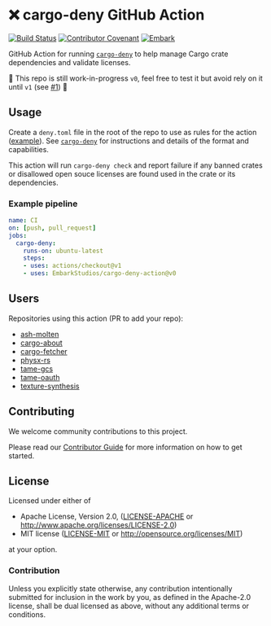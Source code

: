 # ❌ cargo-deny GitHub Action

[![Build Status](https://github.com/EmbarkStudios/cargo-deny-action/workflows/Test/badge.svg)](https://github.com/EmbarkStudios/cargo-deny-action/actions?workflow=Test)
[![Contributor Covenant](https://img.shields.io/badge/contributor%20covenant-v1.4%20adopted-ff69b4.svg)](CODE_OF_CONDUCT.md)
[![Embark](https://img.shields.io/badge/embark-open%20source-blueviolet.svg)](https://embark.dev)

GitHub Action for running [`cargo-deny`](https://github.com/EmbarkStudios/cargo-deny) to help manage Cargo crate dependencies and validate licenses.

🚧 This repo is still work-in-progress `v0`, feel free to test it but avoid rely on it until `v1` (see [#1](https://github.com/EmbarkStudios/cargo-deny-action/issues/1)) 🚧

## Usage

Create a `deny.toml` file in the root of the repo to use as rules for the action ([example](https://github.com/EmbarkStudios/cargo-deny/blob/master/deny.toml)).
See [`cargo-deny`](https://github.com/EmbarkStudios/cargo-deny) for instructions and details of the format and capabilities.

This action will run `cargo-deny check` and report failure if any banned crates or disallowed open souce licenses are found used in the crate or its dependencies.

### Example pipeline

```yaml
name: CI
on: [push, pull_request]
jobs:
  cargo-deny:
    runs-on: ubuntu-latest
    steps:
    - uses: actions/checkout@v1
    - uses: EmbarkStudios/cargo-deny-action@v0
```

## Users

Repositories using this action (PR to add your repo):

- [ash-molten](https://github.com/EmbarkStudios/ash-molten)
- [cargo-about](https://github.com/EmbarkStudios/cargo-about)
- [cargo-fetcher](https://github.com/EmbarkStudios/cargo-fetcher)
- [physx-rs](https://github.com/EmbarkStudios/physx-rs)
- [tame-gcs](https://github.com/EmbarkStudios/tame-gcs)
- [tame-oauth](https://github.com/EmbarkStudios/tame-oauth)
- [texture-synthesis](https://github.com/EmbarkStudios/texture-synthesis)

## Contributing

We welcome community contributions to this project.

Please read our [Contributor Guide](CONTRIBUTING.md) for more information on how to get started.

## License

Licensed under either of

* Apache License, Version 2.0, ([LICENSE-APACHE](LICENSE-APACHE) or http://www.apache.org/licenses/LICENSE-2.0)
* MIT license ([LICENSE-MIT](LICENSE-MIT) or http://opensource.org/licenses/MIT)

at your option.

### Contribution

Unless you explicitly state otherwise, any contribution intentionally submitted for inclusion in the work by you, as defined in the Apache-2.0 license, shall be dual licensed as above, without any additional terms or conditions.
